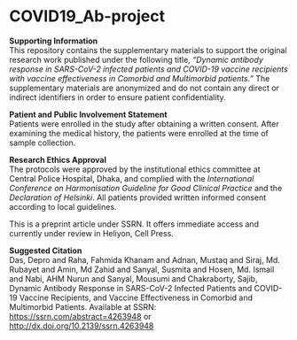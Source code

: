 # COVID19_Ab-project 
**Supporting Information** <br/> 
This repository contains the supplementary materials to support the original research work published under the following title, *“Dynamic antibody response in SARS-CoV-2 infected patients and COVID-19 vaccine recipients with vaccine effectiveness in Comorbid and Multimorbid patients.”* The supplementary materials are anonymized and do not contain any direct or indirect identifiers in order to ensure patient confidentiality. 

**Patient and Public Involvement Statement** <br/>
Patients were enrolled in the study after obtaining a written consent. After examining the medical history, the patients were enrolled at the time of sample collection.


**Research Ethics Approval** <br/> 
The protocols were approved by the institutional ethics committee at Central Police Hospital, Dhaka, and complied with the *International Conference on Harmonisation Guideline for Good Clinical Practice* and the *Declaration of Helsinki*. All patients provided written informed consent according to local guidelines.  

This is a preprint article under SSRN. It offers immediate access and currently under review in Heliyon, Cell Press.

**Suggested Citation** <br/> 
Das, Depro and Raha, Fahmida Khanam and Adnan, Mustaq and Siraj, Md. Rubayet and Amin, Md Zahid and Sanyal, Susmita and Hosen, Md. Ismail and Nabi, AHM Nurun and Sanyal, Mousumi and Chakraborty, Sajib, Dynamic Antibody Response in SARS-CoV-2 Infected Patients and COVID-19 Vaccine Recipients, and Vaccine Effectiveness in Comorbid and Multimorbid Patients​. Available at SSRN: https://ssrn.com/abstract=4263948 or http://dx.doi.org/10.2139/ssrn.4263948 
